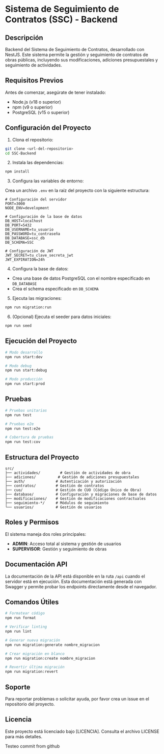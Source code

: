 # Sistema de Seguimiento de Contratos (SSC) - Backend

## Descripción

Backend del Sistema de Seguimiento de Contratos, desarrollado con NestJS. Este sistema permite la gestión y seguimiento de contratos de obras públicas, incluyendo sus modificaciones, adiciones presupuestales y seguimiento de actividades.

## Requisitos Previos

Antes de comenzar, asegúrate de tener instalado:

- Node.js (v18 o superior)
- npm (v9 o superior)
- PostgreSQL (v15 o superior)

## Configuración del Proyecto

1. Clona el repositorio:
```bash
git clone <url-del-repositorio>
cd SSC-Backend
```

2. Instala las dependencias:
```bash
npm install
```

3. Configura las variables de entorno:

Crea un archivo `.env` en la raíz del proyecto con la siguiente estructura:
```env
# Configuración del servidor
PORT=3000
NODE_ENV=development

# Configuración de la base de datos
DB_HOST=localhost
DB_PORT=5432
DB_USERNAME=tu_usuario
DB_PASSWORD=tu_contraseña
DB_DATABASE=ssc_db
DB_SCHEMA=SSC

# Configuración de JWT
JWT_SECRET=tu_clave_secreta_jwt
JWT_EXPIRATION=24h
```

4. Configura la base de datos:

- Crea una base de datos PostgreSQL con el nombre especificado en `DB_DATABASE`
- Crea el schema especificado en `DB_SCHEMA`

5. Ejecuta las migraciones:
```bash
npm run migration:run
```

6. (Opcional) Ejecuta el seeder para datos iniciales:
```bash
npm run seed
```

## Ejecución del Proyecto

```bash
# Modo desarrollo
npm run start:dev

# Modo debug
npm run start:debug

# Modo producción
npm run start:prod
```

## Pruebas

```bash
# Pruebas unitarias
npm run test

# Pruebas e2e
npm run test:e2e

# Cobertura de pruebas
npm run test:cov
```

## Estructura del Proyecto

```
src/
├── actividades/         # Gestión de actividades de obra
├── adiciones/          # Gestión de adiciones presupuestales
├── auth/              # Autenticación y autorización
├── contratos/         # Gestión de contratos
├── cuo/               # Gestión de CUO (Código Único de Obra)
├── database/          # Configuración y migraciones de base de datos
├── modificaciones/    # Gestión de modificaciones contractuales
├── seguimiento-*/     # Módulos de seguimiento
└── usuarios/          # Gestión de usuarios
```

## Roles y Permisos

El sistema maneja dos roles principales:

- **ADMIN**: Acceso total al sistema y gestión de usuarios
- **SUPERVISOR**: Gestión y seguimiento de obras

## Documentación API

La documentación de la API está disponible en la ruta `/api` cuando el servidor está en ejecución. Esta documentación está generada con Swagger y permite probar los endpoints directamente desde el navegador.

## Comandos Útiles

```bash
# Formatear código
npm run format

# Verificar linting
npm run lint

# Generar nueva migración
npm run migration:generate nombre_migracion

# Crear migración en blanco
npm run migration:create nombre_migracion

# Revertir última migración
npm run migration:revert
```

## Soporte

Para reportar problemas o solicitar ayuda, por favor crea un issue en el repositorio del proyecto.

## Licencia

Este proyecto está licenciado bajo [LICENCIA]. Consulta el archivo LICENSE para más detalles.


Testeo commit from github
